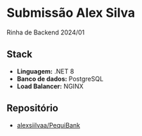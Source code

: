 # Submissão Alex Silva

Rinha de Backend 2024/01

## Stack

- **Linguagem:** .NET 8
- **Banco de dados:** PostgreSQL
- **Load Balancer:** NGINX

## Repositório

* [alexsiilvaa/PequiBank](https://github.com/alexsiilvaa/PequiBank)
